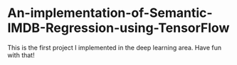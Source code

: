 # An-implementation-of-Semantic-IMDB-Regression-using-TensorFlow

This is the first project I implemented in the deep learning area.
Have fun with that!
